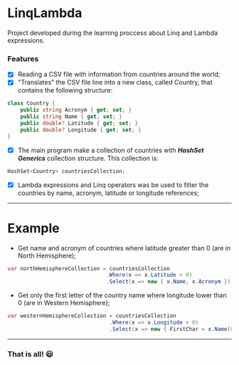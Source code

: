 # LinqLambda

Project developed during the learning proccess about Linq and Lambda expressions.

### Features

- [x] Reading a CSV file with information from countries around the world;
- [x] "Translates" the CSV file line into a new class, called Country, that contains the following structure:
```c#
class Country {
    public string Acronym { get; set; }
    public string Name { get; set; }
    public double? Latitude { get; set; }
    public double? Longitude { get; set; }
}
```
- [x] The main program make a collection of countries with **_HashSet Generics_** collection structure. This collection is:
```c#
HashSet<Country> countriesCollection;
```
- [x] Lambda expressions and Linq operators was be used to filter the countries by name, acronym, latitude or longitude references;
 ---
 # Example
 
 - Get name and acronym of countries where latitude greater than 0 (are in North Hemisphere);
 
 ```c#
 var northHemisphereCollection = countriesCollection
                                .Where(x => x.Latitude > 0)
                                .Select(x => new { x.Name, x.Acronym });
 ```
 
 - Get only the first letter of the country name where longitude lower than 0 (are in Western Hemisphere);
 ```c#
 var westernHemisphereCollection = countriesCollection
                                 .Where(x => x.Longitude < 0)
                                 .Select(x => new { FirstChar = x.Name[0] });
 ```
 ---
 ### That is all! :smiley:
